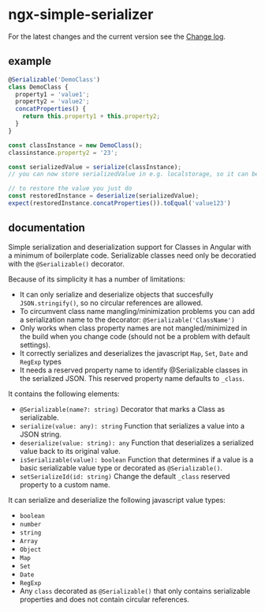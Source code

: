 # ngx-simple-serializer

For the latest changes and the current version see the [Change log](./CHANGELOG.md).

## example

``` typescript
@Serializable('DemoClass')
class DemoClass {
  property1 = 'value1';
  property2 = 'value2';
  concatProperties() {
    return this.property1 + this.property2;
  }
}

const classInstance = new DemoClass();
classinstance.property2 = '23';

const serializedValue = serialize(classInstance);
// you can now store serializedValue in e.g. localstorage, so it can be retrieved after a page refresh

// to restore the value you just do
const restoredInstance = deserialize(serializedValue);
expect(restoredInstance.concatProperties()).toEqual('value123')
```

## documentation

Simple serialization and deserialization support for Classes in Angular with a minimum of boilerplate code.
Serializable classes need only be decoratied with the `@Serializable()` decorator.

Because of its simplicity it has a number of limitations:
- It can only serialize and deserialize objects that succesfully `JSON.stringify()`, so no circular references are allowed.
- To circumvent class name mangling/minimization problems you can add a serialization name to the decorator: `@Serializable('ClassName')`
- Only works when class property names are not mangled/minimized in the build when you change code (should not be a problem with default settings).
- It correctly serializes and deserializes the javascript `Map`, `Set`, `Date` and `RegExp` types
- It needs a reserved property name to identify @Serializable classes in the serialized JSON. This reserved property name defaults to `_class`. 

It contains the following elements:

- `@Serializable(name?: string)` Decorator that marks a Class as serializable.
- `serialize(value: any): string` Function that serializes a value into a JSON string.
- `deserialize(value: string): any` Function that deserializes a serialized value back to its original value.
- `isSerializable(value): boolean` Function that determines if a value is a basic serializable value type or decorated as `@Serializable()`.
- `setSerializeId(id: string)` Change the default `_class` reserved property to a custom name.

It can serialize and deserialize the following javascript value types:

- `boolean`
- `number`
- `string`
- `Array`
- `Object`
- `Map`
- `Set`
- `Date`
- `RegExp`
- Any `class` decorated as `@Serializable()` that only contains serializable properties and does not contain circular references.
